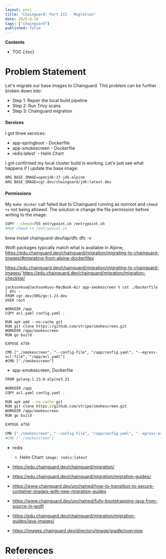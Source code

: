 ```yaml
---
layout: post
title: "Chainguard: Part III - Migration"
date: 2025-8-18
tags: ["chainguard"]
published: false
---
```


**Contents**
* TOC
{:toc}

# Problem Statement
Let's migrate our base images to Chainguard. This problem can be further broken down into:

* Step 1: Repair the local build pipeline
* Step 2: Run Trivy scans
* Step 3: Chainguard migration

#### Services
I got three services:

* app-springboot - Dockerfile
* app-smokescreen - Dockerfile
* redis:latest` - Helm Chart

I got confirmed my local cluster build is working. Let's just see what happens if I update the base image:

```bash
ARG BASE_IMAGE=openjdk:17-jdk-alpine
ARG BASE_IMAGE=cgr.dev/chainguard/jdk:latest-dev
```

#### Permissions
My `make docker` call failed due to Chainguard running as nonroot and `chmod +x` not being allowed. The solution is change the file permission before writing to the image:

```bash
COPY --chmod=755 entrypoint.sh /entrypoint.sh
#RUN chmod +x /entrypoint.sh
```


brew install chainguard-dev/tap/dfc
dfc -v


Wolfi packages typically match what is available in Alpine,
https://edu.chainguard.dev/chainguard/migration/migrating-to-chainguard-images/#migrating-from-alpine-dockerfiles


https://edu.chainguard.dev/chainguard/migration/migrating-to-chainguard-images/
https://edu.chainguard.dev/chainguard/migration/migration-checklist/

```
jacksonkuo@JacksonKuos-MacBook-Air app-smokescreen % cat ./Dockerfile | dfc -
FROM cgr.dev/ORG/go:1.23-dev
USER root

WORKDIR /app
COPY acl.yaml config.yaml .

RUN apk add --no-cache git
RUN git clone https://github.com/stripe/smokescreen.git
WORKDIR /app/smokescreen
RUN go build

EXPOSE 4750

CMD ["./smokescreen", "--config-file", "/app/config.yaml", "--egress-acl-file", "/app/acl.yaml"]
#CMD ["./smokescreen"]
```

* app-smokescreen, Dockerfile

```bash
FROM golang:1.23.6-alpine3.21

WORKDIR /app
COPY acl.yaml config.yaml .

RUN apk add --no-cache git
RUN git clone https://github.com/stripe/smokescreen.git 
WORKDIR /app/smokescreen
RUN go build

EXPOSE 4750

CMD ["./smokescreen", "--config-file", "/app/config.yaml", "--egress-acl-file", "/app/acl.yaml"]
#CMD ["./smokescreen"]
```
* redis
    - Helm Chart: `image: redis:latest`

* https://edu.chainguard.dev/chainguard/migration/
* https://edu.chainguard.dev/chainguard/migration/migration-guides/
* https://www.chainguard.dev/unchained/how-to-transition-to-secure-container-images-with-new-migration-guides
* https://www.chainguard.dev/unchained/fully-bootstrapping-java-from-source-in-wolfi
* https://edu.chainguard.dev/chainguard/migration/migration-guides/java-images/

* https://images.chainguard.dev/directory/image/gradle/overview


# References
[^1]: []()


